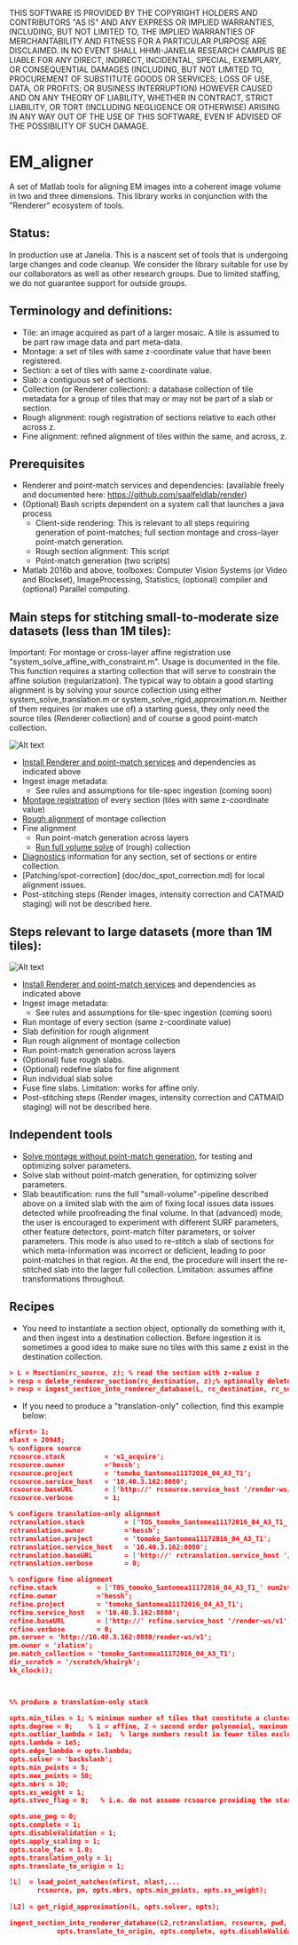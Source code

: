 THIS SOFTWARE IS PROVIDED BY THE COPYRIGHT HOLDERS AND CONTRIBUTORS "AS IS" 
AND ANY EXPRESS OR IMPLIED WARRANTIES, INCLUDING, BUT NOT LIMITED TO, THE 
IMPLIED WARRANTIES OF MERCHANTABILITY AND FITNESS FOR A PARTICULAR PURPOSE 
ARE DISCLAIMED. IN NO EVENT SHALL HHMI-JANELIA RESEARCH CAMPUS BE LIABLE 
FOR ANY DIRECT, INDIRECT, INCIDENTAL, SPECIAL, EXEMPLARY, OR CONSEQUENTIAL 
DAMAGES (INCLUDING, BUT NOT LIMITED TO, PROCUREMENT OF SUBSTITUTE GOODS OR 
SERVICES; LOSS OF USE, DATA, OR PROFITS; OR BUSINESS INTERRUPTION) HOWEVER 
CAUSED AND ON ANY THEORY OF LIABILITY, WHETHER IN CONTRACT, STRICT LIABILITY, 
OR TORT (INCLUDING NEGLIGENCE OR OTHERWISE) ARISING IN ANY WAY OUT OF THE USE 
OF THIS SOFTWARE, EVEN IF ADVISED OF THE POSSIBILITY OF SUCH DAMAGE.

# EM_aligner
A set of Matlab tools for aligning EM images into a coherent image volume in two and three dimensions. This library works in conjunction with the "Renderer" ecosystem of tools. 

## Status: 
In production use at Janelia. This is a nascent set of tools that is undergoing large changes and code cleanup. We consider the library suitable for use by our collaborators as well as other research groups. Due to limited staffing, we do not guarantee support for outside groups.

## Terminology and definitions:
-	Tile: an image acquired as part of a larger mosaic. A tile is assumed to be part raw image data and part meta-data.
-	Montage: a set of tiles with same z-coordinate value that have been registered.
-	Section: a set of tiles with same z-coordinate value.
-	Slab: a contiguous set of sections.
-	Collection (or Renderer collection): a database collection of tile metadata for a group of tiles that may or may not be part of a slab or section.
-	Rough alignment: rough registration of sections relative to each other across z.
-	Fine alignment: refined alignment of tiles within the same, and across, z.

## Prerequisites 
- 	Renderer and point-match services and dependencies: (available freely and documented here: https://github.com/saalfeldlab/render)
-	(Optional) Bash scripts dependent on a system call that launches a java process
	-	Client-side rendering: This is relevant to all steps requiring generation of point-matches; full section montage and cross-layer point-match generation.
	-	Rough section alignment: This script
	-	Point-match generation (two scripts)
-	Matlab 2016b and above, toolboxes: Computer Vision Systems (or Video and Blockset), ImageProcessing, Statistics, (optional) compiler and (optional) Parallel computing.



## Main steps for stitching small-to-moderate size datasets (less than 1M tiles):

Important:
For montage or cross-layer affine registration use "system_solve_affine_with_constraint.m". Usage is documented in the file.
This function requires a starting collection that will serve to constrain the affine solution (regularization). The typical way to obtain a good starting alignment is by solving your source collection using either system_solve_translation.m or system_solve_rigid_approximation.m. Neither of them requires (or makes use of) a starting guess, they only need the source tiles (Renderer collection) and of course a good point-match collection.

![Alt text](https://github.com/khaledkhairy/EM_aligner/blob/master/doc/stitching_strategy_small_volume.jpg "stitching_schematic (small datasets)")
- 	[Install Renderer and point-match services](https://github.com/saalfeldlab/render) and dependencies as indicated above
-	Ingest image metadata:
	-	See rules and assumptions for tile-spec ingestion (coming soon)
-	[Montage registration](doc/doc_montage.md) of every section (tiles with same z-coordinate value)	
-	[Rough alignment](doc/doc_rough.md) of montage collection
-	Fine alignment
	-	Run point-match generation across layers
	-	[Run full volume solve](doc/doc_fine.md) of (rough) collection
-	[Diagnostics](doc/doc_diagnostics.md) information for any section, set of sections or entire collection.
-	[Patching/spot-correction] (doc/doc_spot_correction.md) for local alignment issues.
-	Post-stitching steps (Render images, intensity correction and CATMAID staging) will not be described here.



## Steps relevant to large datasets (more than 1M tiles):

![Alt text](https://github.com/khaledkhairy/EM_aligner/blob/master/doc/stitching_strategy_large_volume.jpg "stitching_schematic (large datasets)")
- 	[Install Renderer and point-match services](https://github.com/saalfeldlab/render) and dependencies as indicated above
-	Ingest image metadata:
	-	See rules and assumptions for tile-spec ingestion (coming soon)
-	Run montage of every section (same z-coordinate value)
- 	Slab definition for rough alignment
-	Run rough alignment of montage collection
-	Run point-match generation across layers
-	(Optional) fuse rough slabs. 
-	(Optional) redefine slabs for fine alignment
-	Run individual slab solve
-	Fuse fine slabs. Limitation: works for affine only.
-	Post-stitching steps (Render images, intensity correction and CATMAID staging) will not be described here.

## Independent tools
-	[Solve montage without point-match generation](doc/doc_solve_montage.md), for testing and optimizing solver parameters.
-	Solve slab without point-match generation, for optimizing solver parameters.
-	Slab beautification: runs the full "small-volume"-pipeline described above on a limited slab with the aim of fixing local issues data issues detected while proofreading the final volume. In that (advanced) mode, the user is encouraged to experiment with different SURF parameters, other feature detectors, point-match filter parameters, or solver parameters. This mode is also used to re-stitch a slab of sections for which meta-information was incorrect or deficient, leading to poor point-matches in that region. At the end, the procedure will insert the re-stitched slab into the larger full collection. Limitation: assumes affine transformations throughout.

## Recipes
-	You need to instantiate a section object, optionally do something with it,  and then ingest into a destination collection. Before ingestion it is sometimes a good idea to make sure no tiles with this same z exist in the destination collection.
```json
> L = Msection(rc_source, z); % read the section with z-value z
> resp = delete_renderer_section(rc_destination, z);% optionally delete the section from destination before ingesting
> resp = ingest_section_into_renderer_database(L, rc_destination, rc_source, dir_temp, 1);
```


-	If you need to produce a "translation-only" collection, find this example below:

```json
nfirst= 1;
nlast = 20948;
% configure source
rcsource.stack          = 'v1_acquire';
rcsource.owner          ='hessh';
rcsource.project        = 'tomoko_Santomea11172016_04_A3_T1';
rcsource.service_host   = '10.40.3.162:8080';
rcsource.baseURL        = ['http://' rcsource.service_host '/render-ws/v1'];
rcsource.verbose        = 1;

% configure translation-only alignment
rctranslation.stack          = ['TOS_tomoko_Santomea11172016_04_A3_T1_' num2str(nfirst) '_' num2str(nlast) '_translation'];
rctranslation.owner          ='hessh';
rctranslation.project        = 'tomoko_Santomea11172016_04_A3_T1';
rctranslation.service_host   = '10.40.3.162:8080';
rctranslation.baseURL        = ['http://' rctranslation.service_host '/render-ws/v1'];
rctranslation.verbose        = 0;

% configure fine alignment
rcfine.stack          = ['TOS_tomoko_Santomea11172016_04_A3_T1_' num2str(nfirst) '_' num2str(nlast) '_fine'];
rcfine.owner          ='hessh';
rcfine.project        = 'tomoko_Santomea11172016_04_A3_T1';
rcfine.service_host   = '10.40.3.162:8080';
rcfine.baseURL        = ['http://' rcfine.service_host '/render-ws/v1'];
rcfine.verbose        = 0;
pm.server = 'http://10.40.3.162:8080/render-ws/v1';
pm.owner = 'zlaticm';
pm.match_collection = 'tomoko_Santomea11172016_04_A3_T1';
dir_scratch = '/scratch/khairyk';
kk_clock();



%% produce a translation-only stack

opts.min_tiles = 1; % minimum number of tiles that constitute a cluster to be solved. Below this, no modification happens
opts.degree = 0;    % 1 = affine, 2 = second order polynomial, maximum is 3
opts.outlier_lambda = 1e3;  % large numbers result in fewer tiles excluded
opts.lambda = 1e5;
opts.edge_lambda = opts.lambda;
opts.solver = 'backslash';
opts.min_points = 5;
opts.max_points = 50;
opts.nbrs = 10;
opts.xs_weight = 1;
opts.stvec_flag = 0;   % i.e. do not assume rcsource providing the starting values.

opts.use_peg = 0;
opts.complete = 1;
opts.disableValidation = 1;
opts.apply_scaling = 1;
opts.scale_fac = 1.0;
opts.translation_only = 1;
opts.translate_to_origin = 1;

[L]  = load_point_matches(nfirst, nlast,...
       rcsource, pm, opts.nbrs, opts.min_points, opts.xs_weight);
               
[L2] = get_rigid_approximation(L, opts.solver, opts);

ingest_section_into_renderer_database(L2,rctranslation, rcsource, pwd,...
            opts.translate_to_origin, opts.complete, opts.disableValidation);
```
